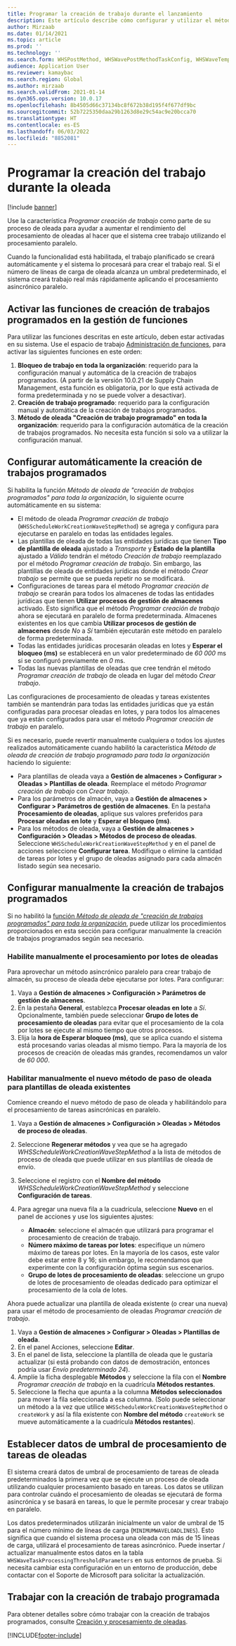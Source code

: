 ```yaml
---
title: Programar la creación de trabajo durante el lanzamiento
description: Este artículo describe cómo configurar y utilizar el método de programación de procesamiento de oleada de creación de trabajos.
author: Mirzaab
ms.date: 01/14/2021
ms.topic: article
ms.prod: ''
ms.technology: ''
ms.search.form: WHSPostMethod, WHSWavePostMethodTaskConfig, WHSWaveTemplateTable, WHSParameters, WHSWaveTableListPage, WHSWorkTableListPage, WHSWorkTable, BatchJobEnhanced, WHSPlannedWorkOrder
audience: Application User
ms.reviewer: kamaybac
ms.search.region: Global
ms.author: mirzaab
ms.search.validFrom: 2021-01-14
ms.dyn365.ops.version: 10.0.17
ms.openlocfilehash: 8b4505d66c37134bc8f672b38d195f4f677df9bc
ms.sourcegitcommit: 52b7225350daa29b1263d8e29c54ac9e20bcca70
ms.translationtype: HT
ms.contentlocale: es-ES
ms.lasthandoff: 06/03/2022
ms.locfileid: "8852081"
---
```

# <a name="schedule-work-creation-during-wave"></a>Programar la creación del trabajo durante la oleada

[!include [banner](../../includes/banner.md)]

Use la característica *Programar creación de trabajo* como parte de su proceso de oleada para ayudar a aumentar el rendimiento del procesamiento de oleadas al hacer que el sistema cree trabajo utilizando el procesamiento paralelo.

Cuando la funcionalidad está habilitada, el trabajo planificado se creará automáticamente y el sistema lo procesará para crear el trabajo real. Si el número de líneas de carga de oleada alcanza un umbral predeterminado, el sistema creará trabajo real más rápidamente aplicando el procesamiento asincrónico paralelo.

## <a name="turn-on-the-scheduled-work-creation-features-in-feature-management"></a>Activar las funciones de creación de trabajos programados en la gestión de funciones

Para utilizar las funciones descritas en este artículo, deben estar activadas en su sistema. Use el espacio de trabajo [Administración de funciones](../../fin-ops-core/fin-ops/get-started/feature-management/feature-management-overview.md), para activar las siguientes funciones en este orden:

1. **Bloqueo de trabajo en toda la organización**: requerido para la configuración manual y automática de la creación de trabajos programados. (A partir de la versión 10.0.21 de Supply Chain Management, esta función es obligatoria, por lo que está activada de forma predeterminada y no se puede volver a desactivar).
1. **Creación de trabajo programado**: requerido para la configuración manual y automática de la creación de trabajos programados.
1. **Método de oleada "Creación de trabajo programado" en toda la organización**: requerido para la configuración automática de la creación de trabajos programados. No necesita esta función si solo va a utilizar la configuración manual.

<a name="Auto-enable-schedule-work-creation"></a>

## <a name="automatically-configure-scheduled-work-creation"></a>Configurar automáticamente la creación de trabajos programados

Si habilita la función *Método de oleada de "creación de trabajos programados" para toda la organización*, lo siguiente ocurre automáticamente en su sistema:

- El método de oleada *Programar creación de trabajo* (`WHSScheduleWorkCreationWaveStepMethod`) se agrega y configura para ejecutarse en paralelo en todas las entidades legales.
- Las plantillas de oleada de todas las entidades jurídicas que tienen **Tipo de plantilla de oleada** ajustado a *Transporte* y **Estado de la plantilla** ajustado a *Válido* tendrán el método *Creación de trabajo* reemplazado por el método *Programar creación de trabajo*. Sin embargo, las plantillas de oleada de entidades jurídicas donde el método *Crear trabajo* se permite que se pueda repetir no se modificará.
- Configuraciones de tareas para el método *Programar creación de trabajo* se crearán para todos los almacenes de todas las entidades jurídicas que tienen **Utilizar procesos de gestión de almacenes** activado. Esto significa que el método *Programar creación de trabajo* ahora se ejecutará en paralelo de forma predeterminada. Almacenes existentes en los que cambia **Utilizar procesos de gestión de almacenes** desde *No* a *Sí* también ejecutarán este método en paralelo de forma predeterminada.
- Todas las entidades jurídicas procesarán oleadas en lotes y **Esperar el bloqueo (ms)** se establecerá en un valor predeterminado de *60 000* ms si se configuró previamente en *0* ms.
- Todas las nuevas plantillas de oleadas que cree tendrán el método *Programar creación de trabajo* de oleada en lugar del método *Crear trabajo*.

Las configuraciones de procesamiento de oleadas y tareas existentes también se mantendrán para todas las entidades jurídicas que ya están configuradas para procesar oleadas en lotes, y para todos los almacenes que ya están configurados para usar el método *Programar creación de trabajo* en paralelo.

Si es necesario, puede revertir manualmente cualquiera o todos los ajustes realizados automáticamente cuando habilitó la característica *Método de oleada de creación de trabajo programado para toda la organización* haciendo lo siguiente:

- Para plantillas de oleada vaya a **Gestión de almacenes \> Configurar \> Oleadas \> Plantillas de oleada**. Reemplace el método *Programar creación de trabajo* con *Crear trabajo*.
- Para los parámetros de almacén, vaya a **Gestión de almacenes \> Configurar \> Parámetros de gestión de almacenes**. En la pestaña **Procesamiento de oleadas**, aplique sus valores preferidos para **Procesar oleadas en lote** y **Esperar el bloqueo (ms)**.
- Para los métodos de oleada, vaya a **Gestión de almacenes \> Configuración \> Oleadas \> Métodos de proceso de oleadas**. Seleccione `WHSScheduleWorkCreationWaveStepMethod` y en el panel de acciones seleccione **Configurar tarea**. Modifique o elimine la cantidad de tareas por lotes y el grupo de oleadas asignado para cada almacén listado según sea necesario.

## <a name="manually-configure-scheduled-work-creation"></a>Configurar manualmente la creación de trabajos programados

Si no habilitó la [función *Método de oleada de "creación de trabajos programados" para toda la organización*](#Auto-enable-schedule-work-creation), puede utilizar los procedimientos proporcionados en esta sección para configurar manualmente la creación de trabajos programados según sea necesario.

### <a name="manually-enable-batch-processing-of-waves"></a>Habilite manualmente el procesamiento por lotes de oleadas

Para aprovechar un método asincrónico paralelo para crear trabajo de almacén, su proceso de oleada debe ejecutarse por lotes. Para configurar:

1. Vaya a **Gestión de almacenes \> Configuración \> Parámetros de gestión de almacenes**.
1. En la pestaña **General**, establezca **Procesar oleadas en lote** a *Sí*. Opcionalmente, también puede seleccionar **Grupo de lotes de procesamiento de oleadas** para evitar que el procesamiento de la cola por lotes se ejecute al mismo tiempo que otros procesos.
1. Elija la **hora de Esperar bloqueo (ms)**, que se aplica cuando el sistema está procesando varias oleadas al mismo tiempo. Para la mayoría de los procesos de creación de oleadas más grandes, recomendamos un valor de *60 000*.

### <a name="manually-enable-the-new-wave-step-method-for-existing-wave-templates"></a>Habilitar manualmente el nuevo método de paso de oleada para plantillas de oleada existentes

Comience creando el nuevo método de paso de oleada y habilitándolo para el procesamiento de tareas asincrónicas en paralelo.

1. Vaya a **Gestión de almacenes \> Configuración \> Oleadas \> Métodos de proceso de oleadas**.
1. Seleccione **Regenerar métodos** y vea que se ha agregado *WHSScheduleWorkCreationWaveStepMethod* a la lista de métodos de proceso de oleada que puede utilizar en sus plantillas de oleada de envío.
1. Seleccione el registro con el **Nombre del método** *WHSScheduleWorkCreationWaveStepMethod* y seleccione **Configuración de tareas**.
1. Para agregar una nueva fila a la cuadrícula, seleccione **Nuevo** en el panel de acciones y use los siguientes ajustes:

    - **Almacén**: seleccione el almacén que utilizará para programar el procesamiento de creación de trabajo.
    - **Número máximo de tareas por lotes**: especifique un número máximo de tareas por lotes. En la mayoría de los casos, este valor debe estar entre 8 y 16; sin embargo, le recomendamos que experimente con la configuración óptima según sus escenarios.
    - **Grupo de lotes de procesamiento de oleadas**: seleccione un grupo de lotes de procesamiento de oleadas dedicado para optimizar el procesamiento de la cola de lotes.

Ahora puede actualizar una plantilla de oleada existente (o crear una nueva) para usar el método de procesamiento de oleadas *Programar creación de trabajo*.

1. Vaya a **Gestión de almacenes \> Configurar \> Oleadas \> Plantillas de oleada**.
1. En el panel Acciones, seleccione **Editar**.
1. En el panel de lista, seleccione la plantilla de oleada que le gustaría actualizar (si está probando con datos de demostración, entonces podría usar *Envío predeterminado 24*).
1. Amplíe la ficha desplegable **Métodos** y seleccione la fila con el **Nombre** *Programar creación de trabajo* en la cuadrícula **Métodos restantes**.
1. Seleccione la flecha que apunta a la columna **Métodos seleccionados** para mover la fila seleccionada a esa columna. (Solo puede seleccionar un método a la vez que utilice `WHSScheduleWorkCreationWaveStepMethod` o `createWork` y así la fila existente con **Nombre del método** `createWork` se mueve automáticamente a la cuadrícula **Métodos restantes**).

## <a name="set-wave-task-processing-threshold-data"></a>Establecer datos de umbral de procesamiento de tareas de oleadas

El sistema creará datos de umbral de procesamiento de tareas de oleada predeterminados la primera vez que se ejecute un proceso de oleada utilizando cualquier procesamiento basado en tareas. Los datos se utilizan para controlar cuándo el procesamiento de oleadas se ejecutará de forma asincrónica y se basará en tareas, lo que le permite procesar y crear trabajo en paralelo.

Los datos predeterminados utilizarán inicialmente un valor de umbral de 15 para el número mínimo de líneas de carga (`MINIMUMWAVELOADLINES`). Esto significa que cuando el sistema procesa una oleada con más de 15 líneas de carga, utilizará el procesamiento de tareas asincrónico. Puede insertar / actualizar manualmente estos datos en la tabla `WHSWaveTaskProcessingThresholdParameters` en sus entornos de prueba. Si necesita cambiar esta configuración en un entorno de producción, debe contactar con el Soporte de Microsoft para solicitar la actualización.

## <a name="work-with-the-scheduled-work-creation"></a>Trabajar con la creación de trabajo programada

Para obtener detalles sobre cómo trabajar con la creación de trabajos programados, consulte [Creación y procesamiento de oleadas](wave-processing.md). 


[!INCLUDE[footer-include](../../includes/footer-banner.md)]
